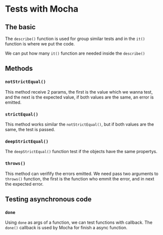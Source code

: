 # Tests with Mocha

## The basic

The `describe()` function is used for group similar tests and in the `it()` function is where we put the code.

We can put how many `it()` function are needed inside the `describe()`

## Methods

### `notStrictEqual()`

This method receive 2 params, the first is the value which we wanna test, and the next is the expected value, if both values are the same, an error is emitted.

### `strictEqual()`

This method works similar the `notStrictEqual()`, but if both values are the same, the test is passed.

### `deepStrictEqual()`

The `deepStrictEqual()` function test if the objects have the same propertys.

### `throws()`

This method can verifify the errors emitted. We need pass two arguments to `throws()` function, the first is the function who emmit the error, and in next the expected error.

## Testing asynchronous code

### `done`

Using `done` as args of a function, we can test functions with callback. The `done()` callback is used by Mocha for finish a async function.


